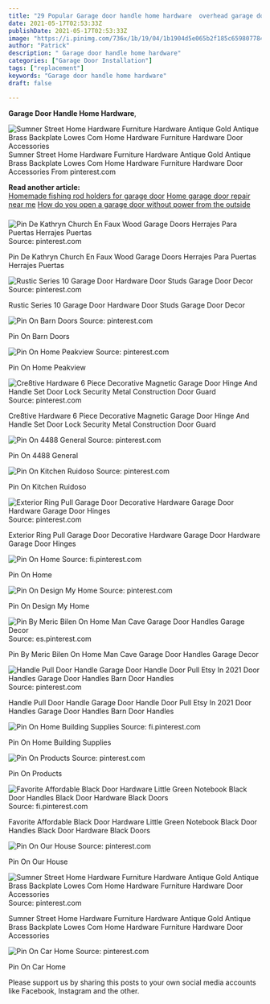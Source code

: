 ```yaml
---
title: "29 Popular Garage door handle home hardware  overhead garage door"
date: 2021-05-17T02:53:33Z
publishDate: 2021-05-17T02:53:33Z
image: "https://i.pinimg.com/736x/1b/19/04/1b1904d5e065b2f185c659807784b371.jpg"
author: "Patrick"
description: " Garage door handle home hardware"
categories: ["Garage Door Installation"]
tags: ["replacement"]
keywords: "Garage door handle home hardware"
draft: false

---
```

<!-- Head tag Code -->
**Garage Door Handle Home Hardware**, 

![Sumner Street Home Hardware Furniture Hardware Antique Gold Antique Brass Backplate Lowes Com Home Hardware Furniture Hardware Door Accessories](https://i.pinimg.com/originals/14/e2/42/14e24268043e593fb8ecc95b771c3a36.jpg "Sumner Street Home Hardware Furniture Hardware Antique Gold Antique Brass Backplate Lowes Com Home Hardware Furniture Hardware Door Accessories")
Sumner Street Home Hardware Furniture Hardware Antique Gold Antique Brass Backplate Lowes Com Home Hardware Furniture Hardware Door Accessories From pinterest.com

**Read another article:**  
[Homemade fishing rod holders for garage door](/homemade-fishing-rod-holders-for-garage-door/)
[Home garage door repair near me](/home-garage-door-repair-near-me/)
[How do you open a garage door without power from the outside](/how-do-you-open-a-garage-door-without-power-from-the-outside/)




### 

 


![Pin De Kathryn Church En Faux Wood Garage Doors Herrajes Para Puertas Herrajes Puertas](https://i.pinimg.com/originals/fa/88/63/fa88635eaee4325fe0fdfc8d1f16f5d0.jpg "Pin De Kathryn Church En Faux Wood Garage Doors Herrajes Para Puertas Herrajes Puertas")
Source: pinterest.com

Pin De Kathryn Church En Faux Wood Garage Doors Herrajes Para Puertas Herrajes Puertas  

![Rustic Series 10 Garage Door Hardware Door Studs Garage Door Decor](https://i.pinimg.com/474x/7d/3d/48/7d3d488ed8bfdc3fe4a97bd64925de7c.jpg "Rustic Series 10 Garage Door Hardware Door Studs Garage Door Decor")
Source: pinterest.com

Rustic Series 10 Garage Door Hardware Door Studs Garage Door Decor  

![Pin On Barn Doors](https://i.pinimg.com/originals/a9/32/da/a932da12b5868af8a88e6c341a601a5d.jpg "Pin On Barn Doors")
Source: pinterest.com

Pin On Barn Doors  

![Pin On Home Peakview](https://i.pinimg.com/736x/be/3d/27/be3d2706a413e6ed571082bf6705fa25.jpg "Pin On Home Peakview")
Source: pinterest.com

Pin On Home Peakview  

![Cre8tive Hardware 6 Piece Decorative Magnetic Garage Door Hinge And Handle Set Door Lock Security Metal Construction Door Guard](https://i.pinimg.com/474x/02/2b/9f/022b9fe11ff7339252a61d280b255f6f.jpg "Cre8tive Hardware 6 Piece Decorative Magnetic Garage Door Hinge And Handle Set Door Lock Security Metal Construction Door Guard")
Source: pinterest.com

Cre8tive Hardware 6 Piece Decorative Magnetic Garage Door Hinge And Handle Set Door Lock Security Metal Construction Door Guard  

![Pin On 4488 General](https://i.pinimg.com/originals/ed/6f/84/ed6f8404c84b2bf3e45c5ad8cfa97634.jpg "Pin On 4488 General")
Source: pinterest.com

Pin On 4488 General  

![Pin On Kitchen Ruidoso](https://i.pinimg.com/originals/da/1b/d1/da1bd1c0ad0af4933684fed45a1dbb04.jpg "Pin On Kitchen Ruidoso")
Source: pinterest.com

Pin On Kitchen Ruidoso  

![Exterior Ring Pull Garage Door Decorative Hardware Garage Door Hardware Garage Door Hinges](https://i.pinimg.com/originals/bc/d9/20/bcd9201cd210658679ebed81cc905001.jpg "Exterior Ring Pull Garage Door Decorative Hardware Garage Door Hardware Garage Door Hinges")
Source: pinterest.com

Exterior Ring Pull Garage Door Decorative Hardware Garage Door Hardware Garage Door Hinges  

![Pin On Home](https://i.pinimg.com/originals/a6/eb/d3/a6ebd3a4ff6eb3d198d237b633f3369c.png "Pin On Home")
Source: fi.pinterest.com

Pin On Home  

![Pin On Design My Home](https://i.pinimg.com/originals/ff/3c/8f/ff3c8f4bb01ba0efe91fec87529bf8be.jpg "Pin On Design My Home")
Source: pinterest.com

Pin On Design My Home  

![Pin By Meric Bilen On Home Man Cave Garage Door Handles Garage Decor](https://i.pinimg.com/originals/f1/31/c1/f131c1abbdd33bf5e837908bd022f00b.jpg "Pin By Meric Bilen On Home Man Cave Garage Door Handles Garage Decor")
Source: es.pinterest.com

Pin By Meric Bilen On Home Man Cave Garage Door Handles Garage Decor  

![Handle Pull Door Handle Garage Door Handle Door Pull Etsy In 2021 Door Handles Garage Door Handles Barn Door Handles](https://i.pinimg.com/originals/b1/d3/c0/b1d3c0cf3ae55a7205ddbee975232a5e.jpg "Handle Pull Door Handle Garage Door Handle Door Pull Etsy In 2021 Door Handles Garage Door Handles Barn Door Handles")
Source: pinterest.com

Handle Pull Door Handle Garage Door Handle Door Pull Etsy In 2021 Door Handles Garage Door Handles Barn Door Handles  

![Pin On Home Building Supplies](https://i.pinimg.com/originals/a1/44/e9/a144e960637d3c1f2a1b64f47b7b3c4c.jpg "Pin On Home Building Supplies")
Source: fi.pinterest.com

Pin On Home Building Supplies  

![Pin On Products](https://i.pinimg.com/originals/da/ee/12/daee120c4ce0517c744b6e963513efb2.jpg "Pin On Products")
Source: pinterest.com

Pin On Products  

![Favorite Affordable Black Door Hardware Little Green Notebook Black Door Handles Black Door Hardware Black Doors](https://i.pinimg.com/originals/26/cb/a5/26cba50975e66682501d52c9fcc27175.jpg "Favorite Affordable Black Door Hardware Little Green Notebook Black Door Handles Black Door Hardware Black Doors")
Source: fi.pinterest.com

Favorite Affordable Black Door Hardware Little Green Notebook Black Door Handles Black Door Hardware Black Doors  

![Pin On Our House](https://i.pinimg.com/736x/0a/0e/47/0a0e478d9c2a0d702075e5e89d6efe7e.jpg "Pin On Our House")
Source: pinterest.com

Pin On Our House  

![Sumner Street Home Hardware Furniture Hardware Antique Gold Antique Brass Backplate Lowes Com Home Hardware Furniture Hardware Door Accessories](https://i.pinimg.com/originals/14/e2/42/14e24268043e593fb8ecc95b771c3a36.jpg "Sumner Street Home Hardware Furniture Hardware Antique Gold Antique Brass Backplate Lowes Com Home Hardware Furniture Hardware Door Accessories")
Source: pinterest.com

Sumner Street Home Hardware Furniture Hardware Antique Gold Antique Brass Backplate Lowes Com Home Hardware Furniture Hardware Door Accessories  

![Pin On Car Home](https://i.pinimg.com/736x/1b/19/04/1b1904d5e065b2f185c659807784b371.jpg "Pin On Car Home")
Source: pinterest.com

Pin On Car Home  

Please support us by sharing this posts to your own social media accounts like Facebook, Instagram and the other.

